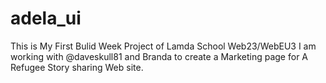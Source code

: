 # adela_ui
This is My First Bulid Week Project of Lamda School Web23/WebEU3
I am working with @daveskull81 and Branda to create a Marketing page for A Refugee Story sharing Web site.
